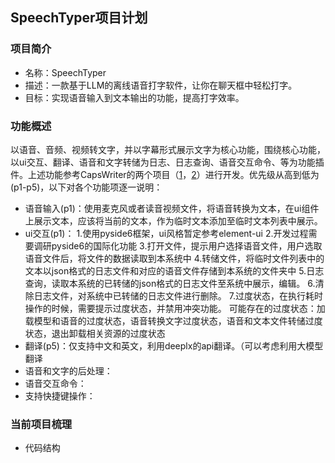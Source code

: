 ## SpeechTyper项目计划
### 项目简介
- 名称：SpeechTyper
- 描述：一款基于LLM的离线语音打字软件，让你在聊天框中轻松打字。
- 目标：实现语音输入到文本输出的功能，提高打字效率。
### 功能概述
以语音、音频、视频转文字，并以字幕形式展示文字为核心功能，围绕核心功能，以ui交互、翻译、语音和文字转储为日志、日志查询、语音交互命令、等为功能插件。上述功能参考CapsWriter的两个项目（[1](https://github.com/HaujetZhao/CapsWriter-Offline)，[2](https://github.com/H1DDENADM1N/CapsWriter-Offline)）进行开发。优先级从高到低为(p1-p5)，以下对各个功能项逐一说明：
- 语音输入(p1)：使用麦克风或者读音视频文件，将语音转换为文本，在ui组件上展示文本，应该将当前的文本，作为临时文本添加至临时文本列表中展示。
- ui交互(p1)：
    <!-- 使用了哪些ui框架，ui风格和ui交互应该参考哪些主题，如何支持多语言国际化，要实现哪些具体的交互功能 -->
    1.使用pyside6框架，ui风格暂定参考element-ui
    2.开发过程需要调研pyside6的国际化功能
    3.打开文件，提示用户选择语音文件，用户选取语音文件后，将文件的数据读取到本系统中
    4.转储文件，将临时文件列表中的文本以json格式的日志文件和对应的语音文件存储到本系统的文件夹中
    5.日志查询，读取本系统的已转储的json格式的日志文件至系统中展示，编辑。
    6.清除日志文件，对系统中已转储的日志文件进行删除。
    7.过度状态，在执行耗时操作的时候，需要提示过度状态，并禁用冲突功能。
      可能存在的过度状态：加载模型和语音的过度状态，语音转换文字过度状态，语音和文本文件转储过度状态，退出卸载相关资源的过度状态
- 翻译(p5)：仅支持中文和英文，利用deeplx的api翻译。（可以考虑利用大模型翻译
- 语音和文字的后处理：
- 语音交互命令：
- 支持快捷键操作：
### 当前项目梳理
- 代码结构